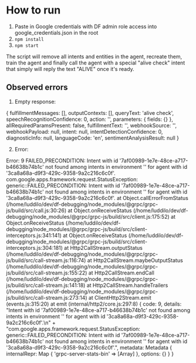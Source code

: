 # How to run

1. Paste in Google credentials with DF admin role access into google_credentials.json in the root
2. `npm install`
3. `npm start`

The script will remove all intents and entities in the agent, recreate them, train the agent and finally call the agent with a special "alive check" intent that simply will reply the text "ALIVE" once it's ready. 

## Observed errors

1. Empty response:

{
  fulfillmentMessages: [],
  outputContexts: [],
  queryText: 'alive check',
  speechRecognitionConfidence: 0,
  action: '',
  parameters: { fields: {} },
  allRequiredParamsPresent: false,
  fulfillmentText: '',
  webhookSource: '',
  webhookPayload: null,
  intent: null,
  intentDetectionConfidence: 0,
  diagnosticInfo: null,
  languageCode: 'en',
  sentimentAnalysisResult: null
}

2. Error:

Error: 9 FAILED_PRECONDITION: Intent with id '7af00989-1e7e-48ce-a717-b46638b74b1c' not found among intents in environment '' for agent with id '3ca8a68a-d9f3-429c-9358-9a2c216c6c0f'.
com.google.apps.framework.request.StatusException: <eye3 title='FAILED_PRECONDITION'/> generic::FAILED_PRECONDITION: Intent with id '7af00989-1e7e-48ce-a717-b46638b74b1c' not found among intents in environment '' for agent with id '3ca8a68a-d9f3-429c-9358-9a2c216c6c0f'.
    at Object.callErrorFromStatus (/home/luddilo/dev/df-debugging/node_modules/@grpc/grpc-js/build/src/call.js:30:26)
    at Object.onReceiveStatus (/home/luddilo/dev/df-debugging/node_modules/@grpc/grpc-js/build/src/client.js:175:52)
    at Object.onReceiveStatus (/home/luddilo/dev/df-debugging/node_modules/@grpc/grpc-js/build/src/client-interceptors.js:341:141)
    at Object.onReceiveStatus (/home/luddilo/dev/df-debugging/node_modules/@grpc/grpc-js/build/src/client-interceptors.js:304:181)
    at Http2CallStream.outputStatus (/home/luddilo/dev/df-debugging/node_modules/@grpc/grpc-js/build/src/call-stream.js:116:74)
    at Http2CallStream.maybeOutputStatus (/home/luddilo/dev/df-debugging/node_modules/@grpc/grpc-js/build/src/call-stream.js:155:22)
    at Http2CallStream.endCall (/home/luddilo/dev/df-debugging/node_modules/@grpc/grpc-js/build/src/call-stream.js:141:18)
    at Http2CallStream.handleTrailers (/home/luddilo/dev/df-debugging/node_modules/@grpc/grpc-js/build/src/call-stream.js:273:14)
    at ClientHttp2Stream.emit (events.js:315:20)
    at emit (internal/http2/core.js:297:8) {
  code: 9,
  details: "Intent with id '7af00989-1e7e-48ce-a717-b46638b74b1c' not found among intents in environment '' for agent with id '3ca8a68a-d9f3-429c-9358-9a2c216c6c0f'.\n" +
    "com.google.apps.framework.request.StatusException: <eye3 title='FAILED_PRECONDITION'/> generic::FAILED_PRECONDITION: Intent with id '7af00989-1e7e-48ce-a717-b46638b74b1c' not found among intents in environment '' for agent with id '3ca8a68a-d9f3-429c-9358-9a2c216c6c0f'.",
  metadata: Metadata {
    internalRepr: Map { 'grpc-server-stats-bin' => [Array] },
    options: {}
  }
}

